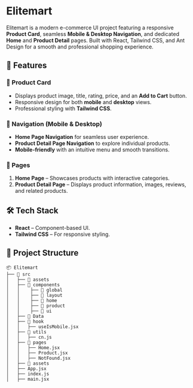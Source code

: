 # Elitemart

Elitemart is a modern e-commerce UI project featuring a responsive **Product Card**, seamless **Mobile & Desktop Navigation**, and dedicated **Home** and **Product Detail** pages. Built with React, Tailwind CSS, and Ant Design for a smooth and professional shopping experience.

## 🚀 Features

### 📌 Product Card
- Displays product image, title, rating, price, and an **Add to Cart** button.
- Responsive design for both **mobile** and **desktop** views.
- Professional styling with **Tailwind CSS**.

### 📌 Navigation (Mobile & Desktop)
- **Home Page Navigation** for seamless user experience.
- **Product Detail Page Navigation** to explore individual products.
- **Mobile-friendly** with an intuitive menu and smooth transitions.

### 📌 Pages
1. **Home Page** – Showcases products with interactive categories.
2. **Product Detail Page** – Displays product information, images, reviews, and related products.

## 🛠️ Tech Stack
- **React** – Component-based UI.
- **Tailwind CSS** – For responsive styling.

## 📂 Project Structure
```
📦 Elitemart
├── 📂 src
│   ├── 📂 assets
│   ├── 📂 components
│   │    ├── 📂 global
│   │    ├── 📂 layout
│   │    ├── 📂 home
│   │    ├── 📂 product
│   │    ├── 📂 ui
│   ├── 📂 Data
│   ├── 📂 hook
│   │   ├── useIsMobile.jsx
│   ├── 📂 utils
│   │   ├── cn.js
│   ├── 📂 pages
│   │   ├── Home.jsx
│   │   ├── Product.jsx
│   │   ├── NotFound.jsx
│   ├── 📂 assets
│   ├── App.jsx
│   ├── index.js
│   ├── main.jsx
```


